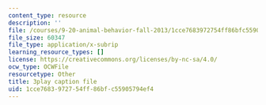 ```yaml
---
content_type: resource
description: ''
file: /courses/9-20-animal-behavior-fall-2013/1cce7683972754ff86bfc55905794ef4_472234.vtt
file_size: 60347
file_type: application/x-subrip
learning_resource_types: []
license: https://creativecommons.org/licenses/by-nc-sa/4.0/
ocw_type: OCWFile
resourcetype: Other
title: 3play caption file
uid: 1cce7683-9727-54ff-86bf-c55905794ef4
---
```

